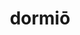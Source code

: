 ---
title: dormiō
meaning: to sleep
ch: 4
pos: verb
secondppstem: dorm
infend: īre
infhyph: -īre
conjugation: fourth
derivative: dormant, dormitory
---